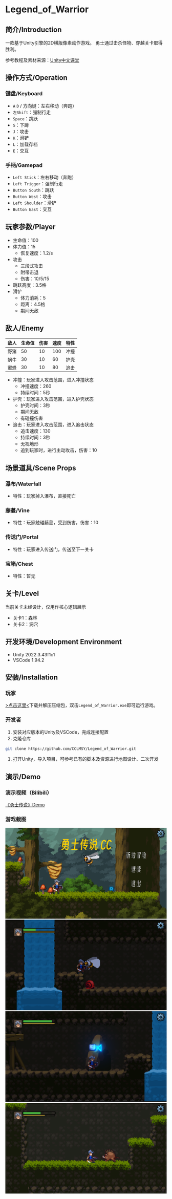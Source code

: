 # Legend_of_Warrior

## 简介/Introduction

一款基于Unity引擎的2D横版像素动作游戏。
勇士通过击杀怪物、穿越关卡取得胜利。

参考教程及素材来源：[Unity中文课堂](https://learn.u3d.cn/tutorial/2DAdventure)

## 操作方式/Operation

### 键盘/Keyboard

- `A` `D` / 方向键：左右移动（奔跑）
- `左Shift`：强制行走
- `Space`：跳跃
- `S`：下蹲
- `J`：攻击
- `K`：滑铲
- `L`：加载存档
- `E`：交互

### 手柄/Gamepad

- `Left Stick`：左右移动（奔跑）
- `Left Trigger`：强制行走
- `Button South`：跳跃
- `Button West`：攻击
- `Left Shoulder`：滑铲
- `Button East`：交互

## 玩家参数/Player

- 生命值：100
- 体力值：15
  - 恢复速度：1.2/s
- 攻击
  - 三段式攻击
  - 附带击退
  - 伤害：10/5/15
- 跳跃高度：3.5格
- 滑铲
  - 体力消耗：5
  - 距离：4.5格
  - 期间无敌

## 敌人/Enemy

| 敌人 | 生命值 | 伤害 | 速度 | 特性 |
| --- | --- | --- | --- | --- |
| 野猪 | 50 | 10 | 100 | 冲撞 |
| 蜗牛 | 30 | 10 | 60 | 护壳 |
| 蜜蜂 | 30 | 10 | 80 | 追击 |

- 冲撞：玩家进入攻击范围，进入冲撞状态
  - 冲撞速度：260
  - 持续时间：5秒
- 护壳：玩家进入攻击范围，进入护壳状态
  - 护壳时间：3秒
  - 期间无敌
  - 有碰撞伤害
- 追击：玩家进入攻击范围，进入追击状态
  - 追击速度：130
  - 持续时间：3秒
  - 无视地形
  - 追到玩家时，进行主动攻击，伤害：10

## 场景道具/Scene Props

### 瀑布/Waterfall

- 特性：玩家掉入瀑布，直接死亡

### 藤蔓/Vine

- 特性：玩家触碰藤蔓，受到伤害，伤害：10

### 传送门/Portal

- 特性：玩家进入传送门，传送至下一关卡

### 宝箱/Chest

- 特性：暂无

## 关卡/Level

当前关卡未经设计，仅用作核心逻辑展示

- 关卡1：森林
- 关卡2：洞穴

## 开发环境/Development Environment

- Unity 2022.3.43f1c1
- VSCode 1.94.2

## 安装/Installation

### 玩家

[>点击这里<](https://github.com/CCLMSY/Legend_of_Warrior/releases/download/v1.0/Legend_of_Warrior_v1.0.zip)下载并解压压缩包，双击`Legend_of_Warrior.exe`即可运行游戏。

### 开发者

1. 安装对应版本的Unity及VSCode，完成连接配置
2. 克隆仓库

  ```bash
  git clone https://github.com/CCLMSY/Legend_of_Warrior.git
  ```

1. 打开Unity，导入项目，可参考已有的脚本及资源进行地图设计、二次开发

## 演示/Demo

### 演示视频（Bilibili）

[《勇士传说》Demo](https://www.bilibili.com/video/BV19zyNYoEQR)

### 游戏截图

![Demo1](/DemoImg/Demo1.png)
![Demo2](/DemoImg/Demo2.png)
![Demo3](/DemoImg/Demo3.png)
![Demo4](/DemoImg/Demo4.png)
